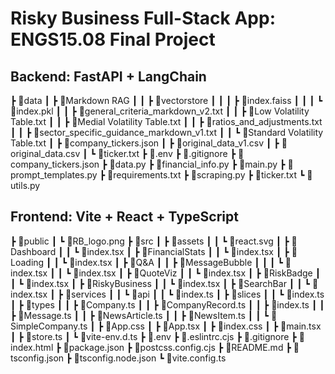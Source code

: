# Risky Business Full-Stack App: ENGS15.08 Final Project

## Backend: FastAPI + LangChain

┣ 📂data
┃ ┣ 📂Markdown RAG
┃ ┃ ┣ 📂vectorstore
┃ ┃ ┃ ┣ 📜index.faiss
┃ ┃ ┃ ┗ 📜index.pkl
┃ ┃ ┣ 📜general_criteria_markdown_v2.txt
┃ ┃ ┣ 📜Low Volatility Table.txt
┃ ┃ ┣ 📜Medial Volatility Table.txt
┃ ┃ ┣ 📜ratios_and_adjustments.txt
┃ ┃ ┣ 📜sector_specific_guidance_markdown_v1.txt
┃ ┃ ┗ 📜Standard Volatility Table.txt
┃ ┣ 📜company_tickers.json
┃ ┣ 📜original_data_v1.csv
┃ ┣ 📜original_data.csv
┃ ┗ 📜ticker.txt
┣ 📜.env
┣ 📜.gitignore
┣ 📜company_tickers.json
┣ 📜data.py
┣ 📜financial_info.py
┣ 📜main.py
┣ 📜prompt_templates.py
┣ 📜requirements.txt
┣ 📜scraping.py
┣ 📜ticker.txt
┗ 📜utils.py

## Frontend: Vite + React + TypeScript

┣ 📂public
┃ ┗ 📜RB_logo.png
┣ 📂src
┃ ┣ 📂assets
┃ ┃ ┗ 📜react.svg
┃ ┣ 📂Dashboard
┃ ┃ ┗ 📜index.tsx
┃ ┣ 📂FinancialStats
┃ ┃ ┗ 📜index.tsx
┃ ┣ 📂Loading
┃ ┃ ┗ 📜index.tsx
┃ ┣ 📂Q&A
┃ ┃ ┣ 📂MessageBubble
┃ ┃ ┃ ┗ 📜index.tsx
┃ ┃ ┗ 📜index.tsx
┃ ┣ 📂QuoteViz
┃ ┃ ┗ 📜index.tsx
┃ ┣ 📂RiskBadge
┃ ┃ ┗ 📜index.tsx
┃ ┣ 📂RiskyBusiness
┃ ┃ ┗ 📜index.tsx
┃ ┣ 📂SearchBar
┃ ┃ ┗ 📜index.tsx
┃ ┣ 📂services
┃ ┃ ┗ 📂api
┃ ┃   ┗ 📜index.ts
┃ ┣ 📂slices
┃ ┃ ┗ 📜index.ts
┃ ┣ 📂types
┃ ┃ ┣ 📜Company.ts
┃ ┃ ┣ 📜CompanyRecord.ts
┃ ┃ ┣ 📜index.ts
┃ ┃ ┣ 📜Message.ts
┃ ┃ ┣ 📜NewsArticle.ts
┃ ┃ ┣ 📜NewsItem.ts
┃ ┃ ┗ 📜SimpleCompany.ts
┃ ┣ 📜App.css
┃ ┣ 📜App.tsx
┃ ┣ 📜index.css
┃ ┣ 📜main.tsx
┃ ┣ 📜store.ts
┃ ┗ 📜vite-env.d.ts
┣ 📜.env
┣ 📜.eslintrc.cjs
┣ 📜.gitignore
┣ 📜index.html
┣ 📜package.json
┣ 📜postcss.config.cjs
┣ 📜README.md
┣ 📜tsconfig.json
┣ 📜tsconfig.node.json
┗ 📜vite.config.ts


